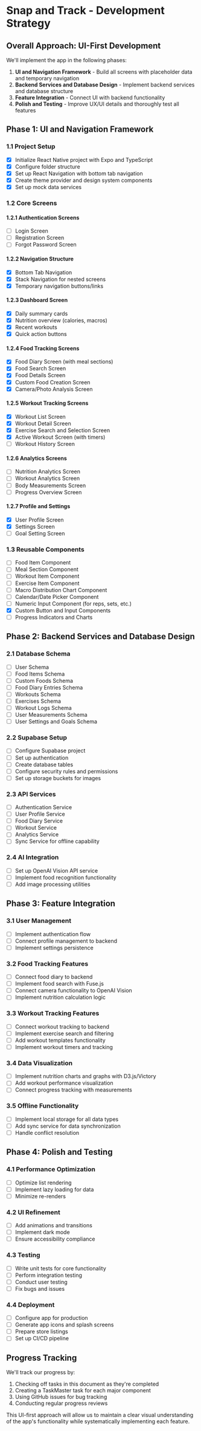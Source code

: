 # Snap and Track - Development Strategy

## Overall Approach: UI-First Development

We'll implement the app in the following phases:

1. **UI and Navigation Framework** - Build all screens with placeholder data and temporary navigation
2. **Backend Services and Database Design** - Implement backend services and database structure
3. **Feature Integration** - Connect UI with backend functionality
4. **Polish and Testing** - Improve UX/UI details and thoroughly test all features

## Phase 1: UI and Navigation Framework

### 1.1 Project Setup
- [x] Initialize React Native project with Expo and TypeScript
- [x] Configure folder structure
- [x] Set up React Navigation with bottom tab navigation
- [x] Create theme provider and design system components
- [x] Set up mock data services

### 1.2 Core Screens

#### 1.2.1 Authentication Screens
- [ ] Login Screen
- [ ] Registration Screen
- [ ] Forgot Password Screen

#### 1.2.2 Navigation Structure
- [x] Bottom Tab Navigation
- [x] Stack Navigation for nested screens
- [x] Temporary navigation buttons/links

#### 1.2.3 Dashboard Screen
- [x] Daily summary cards
- [x] Nutrition overview (calories, macros)
- [x] Recent workouts
- [x] Quick action buttons

#### 1.2.4 Food Tracking Screens
- [x] Food Diary Screen (with meal sections)
- [x] Food Search Screen
- [x] Food Details Screen
- [x] Custom Food Creation Screen
- [x] Camera/Photo Analysis Screen

#### 1.2.5 Workout Tracking Screens
- [x] Workout List Screen
- [x] Workout Detail Screen
- [x] Exercise Search and Selection Screen
- [x] Active Workout Screen (with timers)
- [ ] Workout History Screen

#### 1.2.6 Analytics Screens
- [ ] Nutrition Analytics Screen
- [ ] Workout Analytics Screen
- [ ] Body Measurements Screen
- [ ] Progress Overview Screen

#### 1.2.7 Profile and Settings
- [x] User Profile Screen
- [x] Settings Screen
- [ ] Goal Setting Screen

### 1.3 Reusable Components
- [ ] Food Item Component
- [ ] Meal Section Component
- [ ] Workout Item Component
- [ ] Exercise Item Component
- [ ] Macro Distribution Chart Component
- [ ] Calendar/Date Picker Component
- [ ] Numeric Input Component (for reps, sets, etc.)
- [x] Custom Button and Input Components
- [ ] Progress Indicators and Charts

## Phase 2: Backend Services and Database Design

### 2.1 Database Schema
- [ ] User Schema
- [ ] Food Items Schema
- [ ] Custom Foods Schema
- [ ] Food Diary Entries Schema
- [ ] Workouts Schema
- [ ] Exercises Schema
- [ ] Workout Logs Schema
- [ ] User Measurements Schema
- [ ] User Settings and Goals Schema

### 2.2 Supabase Setup
- [ ] Configure Supabase project
- [ ] Set up authentication
- [ ] Create database tables
- [ ] Configure security rules and permissions
- [ ] Set up storage buckets for images

### 2.3 API Services
- [ ] Authentication Service
- [ ] User Profile Service
- [ ] Food Diary Service
- [ ] Workout Service
- [ ] Analytics Service
- [ ] Sync Service for offline capability

### 2.4 AI Integration
- [ ] Set up OpenAI Vision API service
- [ ] Implement food recognition functionality
- [ ] Add image processing utilities

## Phase 3: Feature Integration

### 3.1 User Management
- [ ] Implement authentication flow
- [ ] Connect profile management to backend
- [ ] Implement settings persistence

### 3.2 Food Tracking Features
- [ ] Connect food diary to backend
- [ ] Implement food search with Fuse.js
- [ ] Connect camera functionality to OpenAI Vision
- [ ] Implement nutrition calculation logic

### 3.3 Workout Tracking Features
- [ ] Connect workout tracking to backend
- [ ] Implement exercise search and filtering
- [ ] Add workout templates functionality
- [ ] Implement workout timers and tracking

### 3.4 Data Visualization
- [ ] Implement nutrition charts and graphs with D3.js/Victory
- [ ] Add workout performance visualization
- [ ] Connect progress tracking with measurements

### 3.5 Offline Functionality
- [ ] Implement local storage for all data types
- [ ] Add sync service for data synchronization
- [ ] Handle conflict resolution

## Phase 4: Polish and Testing

### 4.1 Performance Optimization
- [ ] Optimize list rendering
- [ ] Implement lazy loading for data
- [ ] Minimize re-renders

### 4.2 UI Refinement
- [ ] Add animations and transitions
- [ ] Implement dark mode
- [ ] Ensure accessibility compliance

### 4.3 Testing
- [ ] Write unit tests for core functionality
- [ ] Perform integration testing
- [ ] Conduct user testing
- [ ] Fix bugs and issues

### 4.4 Deployment
- [ ] Configure app for production
- [ ] Generate app icons and splash screens
- [ ] Prepare store listings
- [ ] Set up CI/CD pipeline

## Progress Tracking

We'll track our progress by:
1. Checking off tasks in this document as they're completed
2. Creating a TaskMaster task for each major component
3. Using GitHub issues for bug tracking
4. Conducting regular progress reviews

This UI-first approach will allow us to maintain a clear visual understanding of the app's functionality while systematically implementing each feature. 